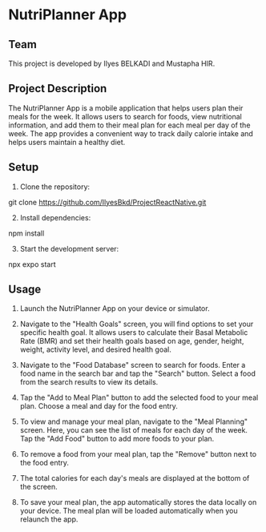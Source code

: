 # NutriPlanner App

## Team

This project is developed by Ilyes BELKADI and Mustapha HIR.


## Project Description

The NutriPlanner App is a mobile application that helps users plan their meals for the week. It allows users to search for foods, view nutritional information, and add them to their meal plan for each meal per day  of the week. The app provides a convenient way to track daily calorie intake and helps users maintain a healthy diet.

## Setup

1. Clone the repository:

git clone https://github.com/IlyesBkd/ProjectReactNative.git

2. Install dependencies:

npm install

3. Start the development server:

npx expo start

## Usage

1. Launch the NutriPlanner App on your device or simulator.

2. Navigate to the "Health Goals" screen, you will find options to set your specific health goal. It allows users to calculate their Basal Metabolic Rate (BMR) and set their health goals based on age, gender, height, weight, activity level, and desired health goal.

3. Navigate to the "Food Database" screen to search for foods. Enter a food name in the search bar and tap the "Search" button. Select a food from the search results to view its details.

4. Tap the "Add to Meal Plan" button to add the selected food to your meal plan. Choose a meal and day for the food entry.

5. To view and manage your meal plan, navigate to the "Meal Planning" screen. Here, you can see the list of meals for each day of the week. Tap the "Add Food" button to add more foods to your plan.

6. To remove a food from your meal plan, tap the "Remove" button next to the food entry.

7. The total calories for each day's meals are displayed at the bottom of the screen.

8. To save your meal plan, the app automatically stores the data locally on your device. The meal plan will be loaded automatically when you relaunch the app.
